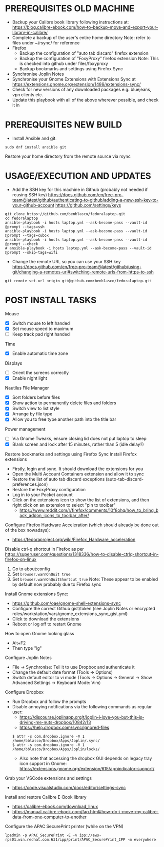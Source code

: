 # PREREQUISITES OLD MACHINE

- Backup your Calibre book library following instructions at:
    https://blog.calibre-ebook.com/how-to-backup-move-and-export-your-library-in-calibre/
- Complete a backup of the user's entire home directory
    Note: refer to files under ~/rsync/ for reference
- Firefox
    - Backup the configuration of "auto tab discard" firefox extension
    - Backup the configuration of "FoxyProxy" firefox extension
      Note: This is checked into github under files/foxyproxy
    - Backup bookmarks and settings using Firefox Sync
- Synchronise Joplin Notes
- Synchronise your Gnome Extensions with Extensions Sync at https://extensions.gnome.org/extension/1486/extensions-sync/
- Check for new versions of any downloaded packages e.g. bluejeans, vpn clients etc.
- Update this playbook with all of the above wherever possible, and check it in

# PREREQUISITES NEW BUILD

- Install Ansible and git:
```
sudo dnf install ansible git
```

Restore your home directory from the remote source via rsync

# USAGE/EXECUTION AND UPDATES

- Add the SSH key for this machine in Github (probably not needed if reusing SSH key)
    https://docs.github.com/en/free-pro-team@latest/github/authenticating-to-github/adding-a-new-ssh-key-to-your-github-account
    https://github.com/settings/keys

```
git clone https://github.com/benblasco/fedoralaptop.git
cd fedoralaptop
ansible-playbook -i hosts laptop.yml --ask-become-pass --vault-id @prompt --tags=ssh
ansible-playbook -i hosts laptop.yml --ask-become-pass --vault-id @prompt --tags=cubox
ansible-playbook -i hosts laptop.yml --ask-become-pass --vault-id @prompt --check 
# ansible-playbook -i hosts laptop.yml --ask-become-pass --vault-id @prompt --skip-tags=wifi
```

- Change the remote URL so you can use your SSH key
    https://docs.github.com/en/free-pro-team@latest/github/using-git/changing-a-remotes-url#switching-remote-urls-from-https-to-ssh

```
git remote set-url origin git@github.com:benblasco/fedoralaptop.git
```

# POST INSTALL TASKS

Mouse
- [x] Switch mouse to left handed
- [x] Set mouse speed to maximum
- [ ] Keep track pad right handed

Time
- [x] Enable automatic time zone

Displays
- [ ] Orient the screens correctly
- [x] Enable night light

Nautilus File Manager
- [x] Sort folders before files
- [x] Show action to permanently delete files and folders
- [x] Switch view to list style
- [x] Arrange by file type
- [x] Allow you to free type another path into the title bar

Power management
- [ ] Via Gnome Tweaks, ensure closing lid does not put laptop to sleep
- [x] Blank screen and lock after 15 minutes, rather than 5 (idle delay?)

Restore bookmarks and settings using Firefox Sync
Install Firefox extensions
- Firstly, login and sync.  It should download the extensions for you
- Open the Multi Account Containers extension and allow it to sync
- Restore the list of auto tab discard exceptions (auto-tab-discard-preferences.json)
- Restore the FoxyProxy configuration
- Log in to your Pocket account
- Click on the extensions icon to show the list of extensions, and then right click on an extension to select "pin to toolbar"
    - https://www.reddit.com/r/firefox/comments/10f8ohq/how_to_bring_back_addon_icons_to_toolbar_after/

Configure Firefox Hardware Acceleration (which should already be done out of the box nowadays):
- https://fedoraproject.org/wiki/Firefox_Hardware_acceleration

Disable ctrl-q shortcut in Firefox as per https://superuser.com/questions/1318336/how-to-disable-ctrlq-shortcut-in-firefox-on-linux
1. Go to about:config
2. Set `browser.warnOnQuit true`
3. Set `browser.warnOnQuitShortcut true`
Note: These appear to be enabled by default now probably due to Firefox sync

Install Gnome extensions Sync:
- https://github.com/oae/gnome-shell-extensions-sync
- Configure the correct Github gist/token (see Joplin Notes or encrypted roles/workstation/vars/gnome_extensions_sync_gist.yml)
- Click to download the extensions
- Reboot or log off to restart Gnome

How to open Gnome looking glass
- Alt+F2
- Then type "lg"

Configure Joplin Notes
- File -> Synchronise: Tell it to use Dropbox and authenticate it
- Change the default date format (Tools -> Options)
- Switch default editor to vi mode (Tools -> Options -> General -> Show Advanced Settings -> Keyboard Mode: Vim)

Configure Dropbox
- Run Dropbox and follow the prompts
- Disable annoying notifications via the following commands as regular user:
    - https://discourse.joplinapp.org/t/joplin-i-love-you-but-this-is-driving-me-nuts-dropbox/10842/13
    - https://help.dropbox.com/sync/ignored-files
    ```
    $ attr -s com.dropbox.ignore -V 1 /home/bblasco/Dropbox/Apps/Joplin/.sync/
    $ attr -s com.dropbox.ignore -V 1 /home/bblasco/Dropbox/Apps/Joplin/locks/
    ```
    - Also note that accessing the dropbox GUI depends on legacy tray icon support in Gnome:
    https://extensions.gnome.org/extension/615/appindicator-support/

Grab your VSCode extensions and settings
- https://code.visualstudio.com/docs/editor/settings-sync

Install and restore Calibre E-Book library
- https://calibre-ebook.com/download_linux
- https://manual.calibre-ebook.com/faq.html#how-do-i-move-my-calibre-data-from-one-computer-to-another

Configure the APAC SecurePrint printer (while on the VPN)
```
lpadmin -p APAC_SecurePrint -E -v ipp://aws-rps01.win.redhat.com:631/ipp/print/APAC_SecurePrint_IPP -m everywhere
```
